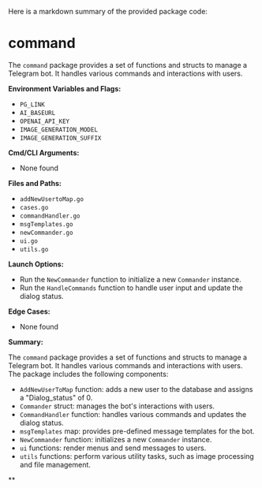 Here is a markdown summary of the provided package code:

**command**
================

The `command` package provides a set of functions and structs to manage a Telegram bot. It handles various commands and interactions with users.

**Environment Variables and Flags:**

* `PG_LINK`
* `AI_BASEURL`
* `OPENAI_API_KEY`
* `IMAGE_GENERATION_MODEL`
* `IMAGE_GENERATION_SUFFIX`

**Cmd/CLI Arguments:**

* None found

**Files and Paths:**

* `addNewUsertoMap.go`
* `cases.go`
* `commandHandler.go`
* `msgTemplates.go`
* `newCommander.go`
* `ui.go`
* `utils.go`

**Launch Options:**

* Run the `NewCommander` function to initialize a new `Commander` instance.
* Run the `HandleCommands` function to handle user input and update the dialog status.

**Edge Cases:**

* None found

**Summary:**

The `command` package provides a set of functions and structs to manage a Telegram bot. It handles various commands and interactions with users. The package includes the following components:

* `AddNewUserToMap` function: adds a new user to the database and assigns a "Dialog_status" of 0.
* `Commander` struct: manages the bot's interactions with users.
* `CommandHandler` function: handles various commands and updates the dialog status.
* `msgTemplates` map: provides pre-defined message templates for the bot.
* `NewCommander` function: initializes a new `Commander` instance.
* `ui` functions: render menus and send messages to users.
* `utils` functions: perform various utility tasks, such as image processing and file management.

**